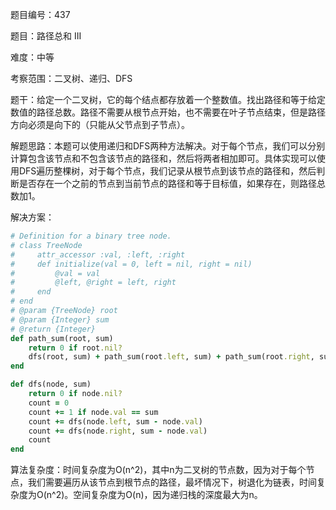 题目编号：437

题目：路径总和 III

难度：中等

考察范围：二叉树、递归、DFS

题干：给定一个二叉树，它的每个结点都存放着一个整数值。找出路径和等于给定数值的路径总数。路径不需要从根节点开始，也不需要在叶子节点结束，但是路径方向必须是向下的（只能从父节点到子节点）。

解题思路：本题可以使用递归和DFS两种方法解决。对于每个节点，我们可以分别计算包含该节点和不包含该节点的路径和，然后将两者相加即可。具体实现可以使用DFS遍历整棵树，对于每个节点，我们记录从根节点到该节点的路径和，然后判断是否存在一个之前的节点到当前节点的路径和等于目标值，如果存在，则路径总数加1。

解决方案：

```ruby
# Definition for a binary tree node.
# class TreeNode
#     attr_accessor :val, :left, :right
#     def initialize(val = 0, left = nil, right = nil)
#         @val = val
#         @left, @right = left, right
#     end
# end
# @param {TreeNode} root
# @param {Integer} sum
# @return {Integer}
def path_sum(root, sum)
    return 0 if root.nil?
    dfs(root, sum) + path_sum(root.left, sum) + path_sum(root.right, sum)
end

def dfs(node, sum)
    return 0 if node.nil?
    count = 0
    count += 1 if node.val == sum
    count += dfs(node.left, sum - node.val)
    count += dfs(node.right, sum - node.val)
    count
end
```

算法复杂度：时间复杂度为O(n^2)，其中n为二叉树的节点数，因为对于每个节点，我们需要遍历从该节点到根节点的路径，最坏情况下，树退化为链表，时间复杂度为O(n^2)。空间复杂度为O(n)，因为递归栈的深度最大为n。